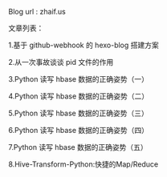 Blog url : zhaif.us

文章列表：

1.基于 github-webhook 的 hexo-blog 搭建方案

2.从一次事故谈谈 pid 文件的作用

3.Python 读写 hbase 数据的正确姿势（一）

4.Python 读写 hbase 数据的正确姿势（二）

5.Python 读写 hbase 数据的正确姿势（三）

6.Python 读写 hbase 数据的正确姿势（四）

7.Python 读写 hbase 数据的正确姿势（五）

8.Hive-Transform-Python:快捷的Map/Reduce
